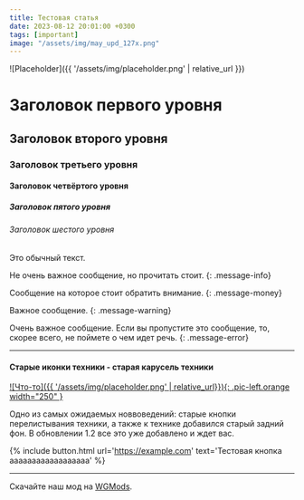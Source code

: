 ```yaml
---
title: Тестовая статья
date: 2023-08-12 20:01:00 +0300
tags: [important]
image: "/assets/img/may_upd_127x.png"
---
```

<p style="display: none">Статья, показывающая возможности нового сайта проекта WoT это Классика!</p>

![Placeholder]({{ '/assets/img/placeholder.png' | relative_url }})

# Заголовок первого уровня
## Заголовок второго уровня
### Заголовок третьего уровня
#### Заголовок четвёртого уровня
##### Заголовок пятого уровня
###### Заголовок шестого уровня

Это обычный текст.

Не очень важное сообщение, но прочитать стоит.
{: .message-info}

Сообщение на которое стоит обратить внимание.
{: .message-money}

Важное сообщение.
{: .message-warning}

Очень важное сообщение. Если вы пропустите это сообщение, то, скорее всего, не поймете о чем идет речь.
{: .message-error}

---

#### Старые иконки техники - старая карусель техники

[![Что-то]({{ '/assets/img/placeholder.png' | relative_url}}){: .pic-left.orange width="250" }](https://example.com)

Одно из самых ожидаемых новвоведений: старые кнопки перелистывания техники, а также к технике добавился старый задний фон. В обновлении 1.2 все это уже добавлено и ждет вас.

{% include button.html url='https://example.com' text='Тестовая кнопка аааааааааааааааааа' %}

---

Скачайте наш мод на [WGMods](https://wgmods.net).
